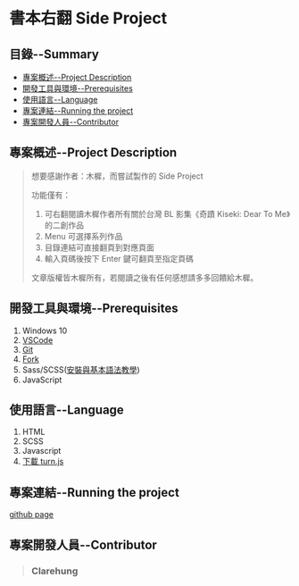 # 書本右翻 Side Project

## 目錄--Summary

- [專案概述--Project Description](#1)
- [開發工具與環境--Prerequisites](#2)
- [使用語言--Language](#3)
- [專案連結--Running the project](#4)
- [專案開發人員--Contributor](#5)

<h2 id="1"> 專案概述--Project Description</h2>

> 想要感謝作者：木樨，而嘗試製作的 Side Project
>
> 功能僅有：
>
> 1.  可右翻閱讀木樨作者所有關於台灣 BL 影集《奇蹟 Kiseki: Dear To Me》的二創作品
> 2.  Menu 可選擇系列作品
> 3.  目錄連結可直接翻頁到對應頁面
> 4.  輸入頁碼後按下 Enter 鍵可翻頁至指定頁碼
>
> 文章版權皆木樨所有，若閱讀之後有任何感想請多多回饋給木樨。

<h2 id="2"> 開發工具與環境--Prerequisites</h2>

1. Windows 10
2. [VSCode](https://code.visualstudio.com/download)
3. [Git](https://git-scm.com/)
4. [Fork](https://git-fork.com//)
5. Sass/SCSS([安裝與基本語法教學](https://tw.alphacamp.co/blog/css-preprocessor-sass-scss))
6. JavaScript

<h2 id="3"> 使用語言--Language</h2>

1. HTML
2. SCSS
3. Javascript
4. [下載 turn.js](https://www.turnjs.com/)

<h2 id="4"> 專案連結--Running the project</h2>

[github page](https://hungxingyu.github.io/10.Book_Flip/index.html)

<h2 id="5"> 專案開發人員--Contributor</h2>

> ### Clarehung
